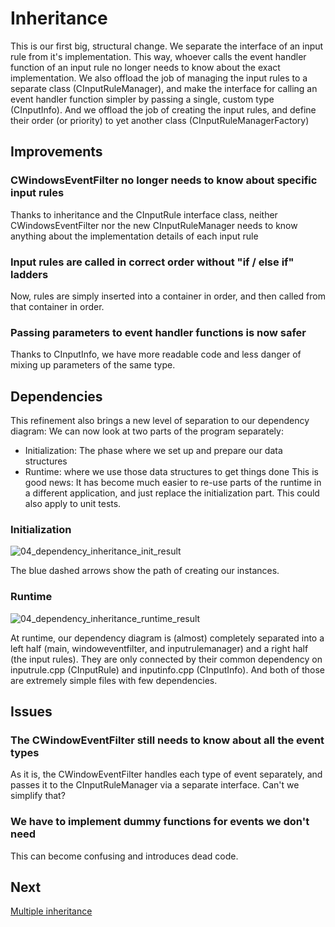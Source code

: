 # Inheritance
This is our first big, structural change. We separate the interface of an input rule from it's implementation. This way, whoever calls the event handler function of an input rule no longer needs to know about the exact implementation. 
We also offload the job of managing the input rules to a separate class (CInputRuleManager), and make the interface for calling an event handler function simpler by passing a single, custom type (CInputInfo).
And we offload the job of creating the input rules, and define their order (or priority) to yet another class (CInputRuleManagerFactory)
## Improvements
### CWindowsEventFilter no longer needs to know about specific input rules
Thanks to inheritance and the CInputRule interface class, neither CWindowsEventFilter nor the new CInputRuleManager needs to know anything about the implementation details of each input rule
### Input rules are called in correct order without "if / else if" ladders
Now, rules are simply inserted into a container in order, and then called from that container in order.
### Passing parameters to event handler functions is now safer
Thanks to CInputInfo, we have more readable code and less danger of mixing up parameters of the same type.
## Dependencies
This refinement also brings a new level of separation to our dependency diagram: We can now look at two parts of the program separately:
- Initialization: The phase where we set up and prepare our data structures
- Runtime: where we use those data structures to get things done
This is good news: It has become much easier to re-use parts of the runtime in a different application, and just replace the initialization part. This could also apply to unit tests.
### Initialization
![04_dependency_inheritance_init_result](https://github.com/Asperamanca/cpp_eventhandler/assets/59048940/585dfa4f-bbb0-4f79-b92b-725b9ee464ec)

The blue dashed arrows show the path of creating our instances. 
### Runtime
![04_dependency_inheritance_runtime_result](https://github.com/Asperamanca/cpp_eventhandler/assets/59048940/7d145b3c-9155-4ea8-9234-928c8b8def1a)


At runtime, our dependency diagram is (almost) completely separated into a left half (main, windoweventfilter, and inputrulemanager) and a right half (the input rules). They are only connected by their common dependency on inputrule.cpp (CInputRule) and inputinfo.cpp (CInputInfo). And both of those are extremely simple files with few dependencies.
## Issues
### The CWindowEventFilter still needs to know about all the event types
As it is, the CWindowEventFilter handles each type of event separately, and passes it to the CInputRuleManager via a separate interface. Can't we simplify that?
### We have to implement dummy functions for events we don't need
This can become confusing and introduces dead code.
## Next
[Multiple inheritance](05_multiinheritance/MULTIINHERITANCE.md)
